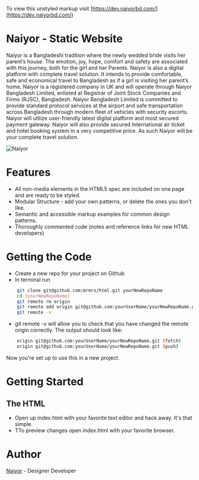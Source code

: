 To view this unstyled markup visit [https://dev.naiyorbd.com/](https://dev.naiyorbd.com/)

# Naiyor - Static  Website

Naiyor is a Bangladeshi tradition where the newly wedded bride visits her parent’s house. The emotion, joy, hope, comfort and safety are associated with this journey, both for the girl and her Parents. Naiyor is also a digital platform with complete travel solution. It intends to provide comfortable, safe and economical travel to Bangladesh as if a girl is visiting her parent’s home. Naiyor is a registered company in UK and will operate through Naiyor Bangladesh Limited, enlisted at Registrar of Joint Stock Companies and Firms (RJSC), Bangladesh. Naiyor Bangladesh Limited is committed to provide standard protocol services at the airport and safe transportation across Bangladesh through modern fleet of vehicles with security escorts. Naiyor will utilize user-friendly latest digital platform and most secured payment gateway. Naiyor will also provide secured International air ticket and hotel booking system in a very competitive price. As such Naiyor will be your complete travel solution. 

![Naiyor](https://user-images.githubusercontent.com/33959275/167316662-47f60f3a-40af-48ec-93a7-06b6d474a9f6.png)

# Features

* All non-media elements in the HTML5 spec are included on one page and are ready to be styled.
* Modular Structure - add your own patterns, or delete the ones you don't like.
* Semantic and accessible markup examples for common design patterns.
* Thoroughly commented code (notes and reference links for new HTML developers)

# Getting the Code

* Create a new repo for your project on Github
* In terminal run
```bash
    git clone git@github.com:mrmrs/html.git yourNewRepoName
    cd [yourNewRepoName]
    git remote rm origin
    git remote add origin git@github.com:yourUserName/yourNewRepoName.git
    git remote -v
```

* git remote -v will allow you to check that you have changed the remote origin correctly. The output should look like:
```bash
    origin git@github.com:yourUserName/yourNewRepoName.git (fetch)
    origin git@github.com:yourUserName/yourNewRepoName.git (push)
```

Now you're set up to use this in a new project.

# Getting Started

## The HTML
* Open up index.html with your favorite text editor and hack away. It's that simple.
* TTo preview changes open index.html with your favorite browser.

# Author
[Naiyor](https://dev.naiyorbd.com/) - Designer Developer
